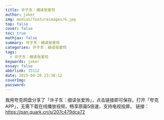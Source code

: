```yaml
---
title: 许子东：细读张爱玲
author: joker
img: medias/featureimages/6.jpg
top: false
cover: false
toc: true
mathjax: false
summary: 许子东：细读张爱玲
categories: 许子东：细读张爱玲
tags:
  - 许子东：细读张爱玲
keywords: joker
essay: false
abbrlink: 15112
date: 2025-04-20 23:38:12
coverImg:
password:
---
```


我用夸克网盘分享了「许子东：细读张爱玲」，点击链接即可保存。打开「夸克APP」，无需下载在线播放视频，畅享原画5倍速，支持电视投屏。
链接：https://pan.quark.cn/s/207c479dca72
